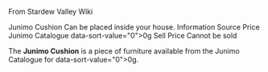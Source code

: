 From Stardew Valley Wiki

Junimo Cushion Can be placed inside your house. Information Source Price Junimo Catalogue data-sort-value="0"&gt;0g Sell Price Cannot be sold

The **Junimo Cushion** is a piece of furniture available from the Junimo Catalogue for data-sort-value="0"&gt;0g.